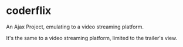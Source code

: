 # coderflix
An Ajax Project, emulating to a video streaming platform.

It's the same to a video streaming platform, limited to the trailer's view.
